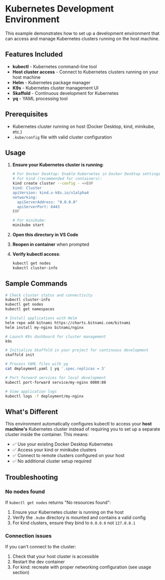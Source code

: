 # Kubernetes Development Environment

This example demonstrates how to set up a development environment that can access and manage Kubernetes clusters running on the host machine.

## Features Included

- **kubectl** - Kubernetes command-line tool
- **Host cluster access** - Connect to Kubernetes clusters running on your host machine
- **Helm** - Kubernetes package manager
- **K9s** - Kubernetes cluster management UI
- **Skaffold** - Continuous development for Kubernetes
- **yq** - YAML processing tool

## Prerequisites

- Kubernetes cluster running on host (Docker Desktop, kind, minikube, etc.)
- `.kube/config` file with valid cluster configuration

## Usage

1. **Ensure your Kubernetes cluster is running**:
   ```bash
   # For Docker Desktop: Enable Kubernetes in Docker Desktop settings
   # For kind (recommended for containers):
   kind create cluster --config - <<EOF
   kind: Cluster
   apiVersion: kind.x-k8s.io/v1alpha4
   networking:
     apiServerAddress: "0.0.0.0"
     apiServerPort: 6443
   EOF
   
   # For minikube:
   minikube start
   ```

2. **Open this directory in VS Code**

3. **Reopen in container** when prompted

4. **Verify kubectl access**:
   ```bash
   kubectl get nodes
   kubectl cluster-info
   ```

## Sample Commands

```bash
# Check cluster status and connectivity
kubectl cluster-info
kubectl get nodes
kubectl get namespaces

# Install applications with Helm
helm repo add bitnami https://charts.bitnami.com/bitnami
helm install my-nginx bitnami/nginx

# Launch K9s dashboard for cluster management
k9s

# Initialize Skaffold in your project for continuous development
skaffold init

# Process YAML files with yq
cat deployment.yaml | yq '.spec.replicas = 3'

# Port forward services for local development
kubectl port-forward service/my-nginx 8080:80

# View application logs
kubectl logs -f deployment/my-nginx
```

## What's Different

This environment automatically configures kubectl to access your **host machine's** Kubernetes cluster instead of requiring you to set up a separate cluster inside the container. This means:

- ✅ Use your existing Docker Desktop Kubernetes
- ✅ Access your kind or minikube clusters
- ✅ Connect to remote clusters configured on your host
- ✅ No additional cluster setup required

## Troubleshooting

### No nodes found
If `kubectl get nodes` returns "No resources found":
1. Ensure your Kubernetes cluster is running on the host
2. Verify the `.kube` directory is mounted and contains a valid config
3. For kind clusters, ensure they bind to `0.0.0.0` not `127.0.0.1`

### Connection issues
If you can't connect to the cluster:
1. Check that your host cluster is accessible
2. Restart the dev container
3. For kind: recreate with proper networking configuration (see usage section)
